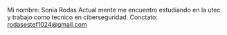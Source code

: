 Mi nombre: Sonia Rodas
Actual mente me encuentro estudiando en la utec y trabajo como tecnico en ciberseguridad.
Conctato: rodasestef1024@gmail.com


